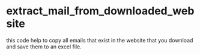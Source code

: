 # extract_mail_from_downloaded_website
this code help to copy all emails that exist in the website that you download and save them to an excel file.
